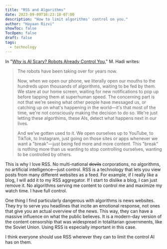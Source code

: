 ```yaml
---
title: "RSS and Algorithms"
date: 2023-09-09T16:23:18-07:00
description: "How to limit algorithms' control on you."
author: "Hayaan Rizvi"
showToc: false
TocOpen: false
draft: false
tags:
  - technology
---
```


In "[Why is AI Scary? Robots Already Control You,](https://www.linkedin.com/pulse/why-ai-scary-robots-already-control-you-muhammad-hadi-yusufali)" M. Hadi writes:

> The robots have been taking over for years now.
> 
> Now, when we open our phone, we literally open our mouths to the hundreds upon thousands of algorithms, waiting to be fed by them. We stare at our home screen, waiting for new notifications to pop up before tapping them at superhuman speed. The concerning part is not that we're seeing what other people have messaged us, or catching up on what's happening in the world—it's that most of the time, we're not consciously making the decision to do so. We're just letting these algorthims, these AIs, detect what happens next in our lives.
> 
> And we've gotten used to it. We open ourselves up to YouTube, to TikTok, to Instagram, just going on those sites or apps whenever we want a "break"—just being fed more and more content. This "break" is nothing more than us wanting to stop controlling ourselves, wanting to be controlled by others.

This is why I love RSS. No multi-national ~~devils~~ corporations, no algorithms, no artificial intelligence—just control. RSS is a technology that lets you view posts from many different websites as a feed. For example, if I really like a blog, I will add it to my RSS aggregator. If I start to dislike a blog, I can just remove it. No algorithms serving me content to control me and maximize my watch time. I have full control.

One thing I find particularly dangerous with algorithms is news websites. They try to serve you headlines that incite an emotional response, not ones that give you an actual overview of the news. This way, they can have a massive influence on what the public believes. It is a modern-day version of the content censorship that was widespread in totalitarian governments, like the Soviet Union. Using RSS is especially important in this case.

I think everyone should use RSS wherever they can to limit the control AI has on them.